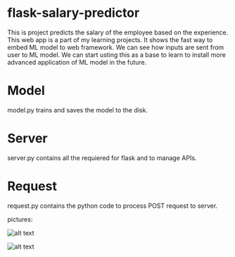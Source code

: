 # flask-salary-predictor
This is project predicts the salary of the employee based on the experience. This web app is a part of my learning projects. It shows the fast way to embed ML model to web framework. We can see how inputs are sent from user to ML model. We can start usting this as a base to learn to install more advanced application of ML model in the future.

# Model
model.py trains and saves the model to the disk.

# Server
server.py contains all the requiered for flask and to manage APIs.

# Request
request.py contains the python code to process POST request to server.


pictures: 

![alt text](https://github.com/Elstargo00/Trained-model-on-webapp/images/index.png)

![alt text](https://github.com/Elstargo00/Trained-model-on-webapp/images/api.png)

